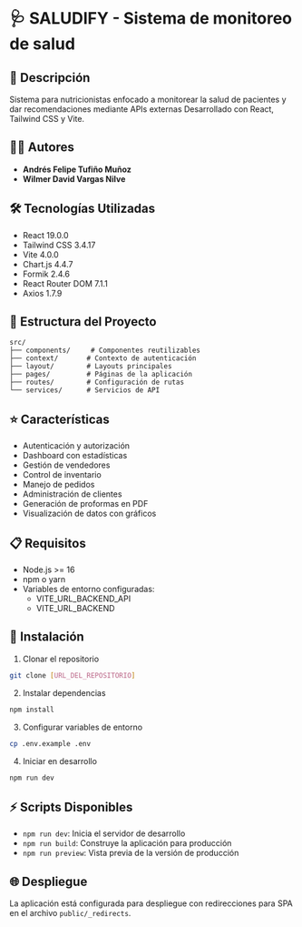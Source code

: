 # 🩺 SALUDIFY - Sistema de monitoreo de salud

## 📝 Descripción
Sistema para nutricionistas enfocado a monitorear la salud de pacientes y dar recomendaciones mediante APIs externas
Desarrollado con React, Tailwind CSS y Vite.

## 👨‍💻 Autores
* **Andrés Felipe Tufiño Muñoz**
* **Wilmer David Vargas Nilve**

## 🛠️ Tecnologías Utilizadas
- React 19.0.0
- Tailwind CSS 3.4.17
- Vite 4.0.0
- Chart.js 4.4.7
- Formik 2.4.6
- React Router DOM 7.1.1
- Axios 1.7.9

## 📁 Estructura del Proyecto
```
src/
├── components/     # Componentes reutilizables
├── context/       # Contexto de autenticación
├── layout/        # Layouts principales
├── pages/         # Páginas de la aplicación
├── routes/        # Configuración de rutas
└── services/      # Servicios de API
```

## ⭐ Características
- Autenticación y autorización
- Dashboard con estadísticas
- Gestión de vendedores
- Control de inventario
- Manejo de pedidos
- Administración de clientes
- Generación de proformas en PDF
- Visualización de datos con gráficos

## 📋 Requisitos
- Node.js >= 16
- npm o yarn
- Variables de entorno configuradas:
  - VITE_URL_BACKEND_API
  - VITE_URL_BACKEND

## 🚀 Instalación

1. Clonar el repositorio
```bash
git clone [URL_DEL_REPOSITORIO]
```

2. Instalar dependencias
```bash
npm install
```

3. Configurar variables de entorno
```bash
cp .env.example .env
```

4. Iniciar en desarrollo
```bash
npm run dev
```

## ⚡ Scripts Disponibles
- `npm run dev`: Inicia el servidor de desarrollo
- `npm run build`: Construye la aplicación para producción
- `npm run preview`: Vista previa de la versión de producción

## 🌐 Despliegue
La aplicación está configurada para despliegue con redirecciones para SPA en el archivo `public/_redirects`.
